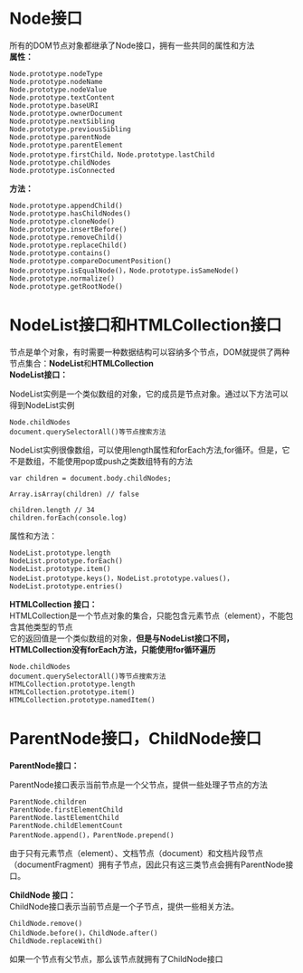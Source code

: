 # Node接口
所有的DOM节点对象都继承了Node接口，拥有一些共同的属性和方法  
**属性：**

    Node.prototype.nodeType
    Node.prototype.nodeName
    Node.prototype.nodeValue
    Node.prototype.textContent
    Node.prototype.baseURI
    Node.prototype.ownerDocument
    Node.prototype.nextSibling
    Node.prototype.previousSibling
    Node.prototype.parentNode
    Node.prototype.parentElement
    Node.prototype.firstChild，Node.prototype.lastChild
    Node.prototype.childNodes
    Node.prototype.isConnected
**方法：**

    Node.prototype.appendChild()
    Node.prototype.hasChildNodes()
    Node.prototype.cloneNode()
    Node.prototype.insertBefore()
    Node.prototype.removeChild()
    Node.prototype.replaceChild()
    Node.prototype.contains()
    Node.prototype.compareDocumentPosition()
    Node.prototype.isEqualNode()，Node.prototype.isSameNode()
    Node.prototype.normalize()
    Node.prototype.getRootNode()

# NodeList接口和HTMLCollection接口
节点是单个对象，有时需要一种数据结构可以容纳多个节点，DOM就提供了两种节点集合：**NodeList**和**HTMLCollection**  
**NodeList接口：**

NodeList实例是一个类似数组的对象，它的成员是节点对象。通过以下方法可以得到NodeList实例  

    Node.childNodes
    document.querySelectorAll()等节点搜索方法

NodeList实例很像数组，可以使用length属性和forEach方法,for循环。但是，它不是数组，不能使用pop或push之类数组特有的方法  

```
var children = document.body.childNodes;

Array.isArray(children) // false

children.length // 34
children.forEach(console.log)
```

属性和方法：

    NodeList.prototype.length
    NodeList.prototype.forEach()
    NodeList.prototype.item()
    NodeList.prototype.keys()，NodeList.prototype.values()，NodeList.prototype.entries()

**HTMLCollection 接口：**  
HTMLCollection是一个节点对象的集合，只能包含元素节点（element），不能包含其他类型的节点  
它的返回值是一个类似数组的对象，**但是与NodeList接口不同，HTMLCollection没有forEach方法，只能使用for循环遍历**

    Node.childNodes
    document.querySelectorAll()等节点搜索方法
    HTMLCollection.prototype.length
    HTMLCollection.prototype.item()
    HTMLCollection.prototype.namedItem()

# ParentNode接口，ChildNode接口

**ParentNode接口：**  

ParentNode接口表示当前节点是一个父节点，提供一些处理子节点的方法  

    ParentNode.children
    ParentNode.firstElementChild
    ParentNode.lastElementChild
    ParentNode.childElementCount
    ParentNode.append()，ParentNode.prepend()

由于只有元素节点（element）、文档节点（document）和文档片段节点（documentFragment）拥有子节点，因此只有这三类节点会拥有ParentNode接口。  

**ChildNode 接口：**  
ChildNode接口表示当前节点是一个子节点，提供一些相关方法。

    ChildNode.remove()
    ChildNode.before()，ChildNode.after()
    ChildNode.replaceWith()

如果一个节点有父节点，那么该节点就拥有了ChildNode接口  


